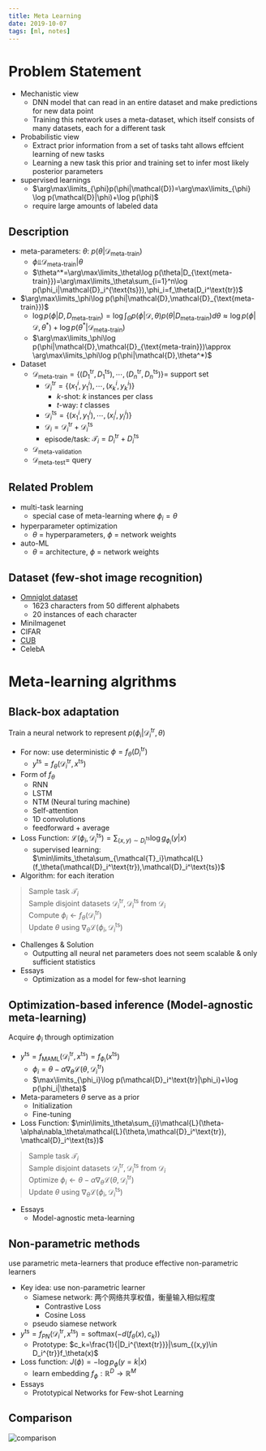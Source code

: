 ```yaml
---
title: Meta Learning
date: 2019-10-07
tags: [ml, notes]
---
```


# Problem Statement

- Mechanistic view
  - DNN model that can read in an entire dataset and make predictions for new data point
  - Training this network uses a meta-dataset, which itself consists of many datasets, each for a different task
- Probabilistic view
  - Extract prior information from a set of tasks taht allows effcient learning of new tasks
  - Learning a new task this prior and training set to infer most likely posterior parameters
- supervised learnings
  - $\arg\max\limits_{\phi}p(\phi|\mathcal{D})=\arg\max\limits_{\phi} \log p(\mathcal{D}|\phi)+\log p(\phi)$
  - require large amounts of labeled data

<!--more-->

## Description

- meta-parameters: $\theta$: $p(\theta|\mathcal{D}_{\text{meta-train}})$
  - $\phi$&#10987;$\mathcal{D}_{\text{meta-train}}|\theta$
  - $\theta^*=\arg\max\limits_\theta\log p(\theta|D_{\text{meta-train}})=\arg\max\limits_\theta\sum_{i=1}^n\log p(\phi_i|\mathcal{D}_i^{\text{ts}}),\phi_i=f_\theta(D_i^\text{tr})$
- $\arg\max\limits_\phi\log p(\phi|\mathcal{D},\mathcal{D}_{\text{meta-train}})$
  - $\log p(\phi|D,D_{\text{meta-train}})=\log \int_\Theta p(\phi|\mathcal{D},\theta)p(\theta|D_{\text{meta-train}})d\theta\approx \log p(\phi|\mathcal{D},\theta^*)+\log p(\theta^*|\mathcal{D}_{\text{meta-train}})$
  - $\arg\max\limits_\phi\log p(\phi|\mathcal{D},\mathcal{D}_{\text{meta-train}})\approx \arg\max\limits_\phi\log p(\phi|\mathcal{D},\theta^*)$
- Dataset
  - $\mathcal{D}_{\text{meta-train}}=\{(D_1^{\text{tr}},D_1^{\text{ts}}),\cdots,(D_n^{\text{tr}},D_n^{\text{ts}})\}=$ support set
    - $\mathcal{D}_i^{\text{tr}}=\{(x_1^i,y_1^i),\cdots,(x_k^i,y_k^i)\}$
      - $k$-shot: $k$ instances per class
      - $t$-way: $t$ classes
    - $\mathcal{D}_i^{\text{ts}}=\{(x_1^i,y_1^i),\cdots,(x_l^i,y_l^i)\}$
    - $\mathcal{D}_i=\mathcal{D}_i^{\text{tr}}+\mathcal{D}_i^{\text{ts}}$
    - episode/task: $\mathcal{T}_i=D_i^{\text{tr}}+D_i^{\text{ts}}$
  - $\mathcal{D}_{\text{meta-validation}}$
  - $\mathcal{D}_{\text{meta-test}}=$ query

## Related Problem

- multi-task learning
  - special case of meta-learning where $\phi_i=\theta$
- hyperparameter optimization
  - $\theta$ = hyperparameters, $\phi$ = network weights
- auto-ML
  - $\theta$ = architecture, $\phi$ = network weights

## Dataset (few-shot image recognition)

- [Omniglot dataset](https://github.com/brendenlake/omniglot)
  - 1623 characters from 50 different alphabets
  - 20 instances of each character
- Minilmagenet
- CIFAR
- [CUB](http://www.vision.caltech.edu/visipedia/CUB-200-2011.html)
- CelebA

# Meta-learning algrithms

## Black-box adaptation

Train a neural network to represent $p(\phi_i|\mathcal{D}_i^{\text{tr}},\theta)$

- For now: use deterministic $\phi=f_\theta(D_i^\text{tr})$
  - $y^\text{ts}=f_\theta(\mathcal{D}_i^{\text{tr}}, x^\text{ts})$
- Form of $f_\theta$
  - RNN
  - LSTM
  - NTM (Neural turing machine)
  - Self-attention
  - 1D convolutions
  - feedforward + average
- Loss Function: $\mathcal{L}(\phi_i,\mathcal{D}_i^\text{ts})=\sum_{(x,y)\sim D_i^{\text{ts}}}\log g_{\phi_i}(y|x)$
  - supervised learning: $\min\limits_\theta\sum_{\mathcal{T}_i}\mathcal{L}(f_\theta(\mathcal{D}_i^\text{tr}),\mathcal{D}_i^\text{ts})$
- Algorithm: for each iteration

> Sample task $\mathcal{T}_i$  
> Sample disjoint datasets $\mathcal{D}_i^\text{tr},\mathcal{D}_i^\text{ts}$ from $\mathcal{D}_i$  
> Compute $\phi_i\leftarrow f_\theta(\mathcal{D}_i^\text{tr})$  
> Update $\theta$ using $\nabla_\theta\mathcal{L}(\phi_i,\mathcal{D}_i^{\text{ts}})$

- Challenges & Solution
  - Outputting all neural net parameters does not seem scalable & only sufficient statistics
- Essays
  - Optimization as a model for few-shot learning

## Optimization-based inference (Model-agnostic meta-learning)

Acquire $\phi_i$ through optimization

- $y^\text{ts}=f_\text{MAML}(\mathcal{D}_i^\text{tr},x^\text{ts})=f_{\phi_i}(x^\text{ts})$
  - $\phi_i=\theta-\alpha\nabla_\theta\mathcal{L}(\theta,\mathcal{D}_i^\text{tr})$
  - $\max\limits_{\phi_i}\log p(\mathcal{D}_i^\text{tr}|\phi_i)+\log p(\phi_i|\theta)$
- Meta-parameters $\theta$ serve as a prior
  - Initialization
  - Fine-tuning
- Loss Function: $\min\limits_\theta\sum_{i}\mathcal{L}(\theta-\alpha\nabla_\theta\mathcal{L}(\theta,\mathcal{D}_i^\text{tr}), \mathcal{D}_i^\text{ts})$

> Sample task $\mathcal{T}_i$  
> Sample disjoint datasets $\mathcal{D}_i^\text{tr},\mathcal{D}_i^\text{ts}$ from $\mathcal{D}_i$  
> Optimize $\phi_i\leftarrow\theta-\alpha\nabla_\theta\mathcal{L}(\theta,\mathcal{D}_i^\text{tr})$  
> Update $\theta$ using $\nabla_\theta\mathcal{L}(\phi_i,\mathcal{D}_i^{\text{ts}})$

- Essays
  - Model-agnostic meta-learning

## Non-parametric methods

use parametric meta-learners that produce effective non-parametric learners

- Key idea: use non-parametric learner
  - Siamese network: 两个网络共享权值，衡量输入相似程度
    - Contrastive Loss
    - Cosine Loss
  - pseudo siamese network
- $y^{\text{ts}}=f_{PN}(\mathcal{D}_i^{\text{tr}},x^{\text{ts}})=\text{softmax}(-d(f_\theta(x),c_k))$
  - Prototype: $c_k=\frac{1}{|D_i^{\text{tr}}}|\sum_{(x,y)\in D_i^{tr}}f_\theta(x)$
- Loss function: $J(\phi)=-\log p_{\phi}(y=k|x)$
  - learn embedding $f_\phi:\mathbb{R}^D\rightarrow\mathbb{R}^M$
- Essays
  - Prototypical Networks for Few-shot Learning

## Comparison

![comparison](/images/general/meta-learning.png)
